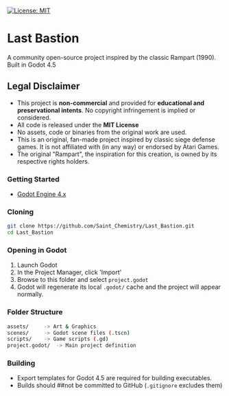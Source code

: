 [![License: MIT](https://img.shields.io/badge/License-MIT-yellow.svg)](https://opensource.org/licenses/MIT)

# Last Bastion

A community open-source project inspired by the classic Rampart (1990).
Built in Godot 4.5

## Legal Disclaimer

- This project is **non-commercial** and provided for **educational and preservational intents**. No copyright infringement is implied or considered.
- All code is released under the **MIT License**
- No assets, code or binaries from the original work are used.
- This is an original, fan-made project inspired by classic siege defense games. It is not affiliated with (in any way) or endorsed by Atari Games.
- The original "Rampart", the inspiration for this creation, is owned by its respective rights holders.

### Getting Started

- [Godot Engine 4.x](https:.//godotengine.org/download)

### Cloning

```bash
git clone https://github.com/Saint_Chemistry/Last_Bastion.git
cd Last_Bastion
```

### Opening in Godot

1. Launch Godot
2. In the Project Manager, click 'Import'
3. Browse to this folder and select `project.godot`
4. Godot will regenerate its local `.godot/` cache and the project will appear normally.

### Folder Structure

```bash
assets/     -> Art & Graphics
scenes/     -> Godot scene files (.tscn)
scripts/    -> Game scripts (.gd)
project.godot/  -> Main project definition
```

### Building

- Export templates for Godot 4.5 are required for building executables.
- Builds should ##not be committed to GitHub (`.gitignore` excludes them)

